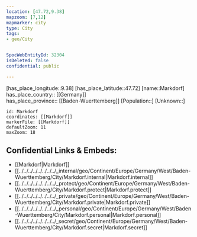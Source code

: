```yaml
---
location: [47.72,9.38] 
mapzoom: [7,12] 
mapmarker: city 
type: City
tags:
- geo/City


SpocWebEntityId: 32304
isDeleted: false
confidential: public

---
```

[has_place_longitude::9.38] 
[has_place_latitude::47.72] 
[name::Markdorf] 
has_place_country:: [[Germany]]  
has_place_province:: [[Baden-Wuerttemberg]] 
[Population::] 
[Unknown::] 


```leaflet
id: Markdorf
coordinates: [[Markdorf]] 
markerFile: [[Markdorf]] 
defaultZoom: 11 
maxZoom: 18
```


## Confidential Links & Embeds: 
- [[Markdorf|Markdorf]]  
- [[../../../../../../../../_internal/geo/Continent/Europe/Germany/West/Baden-Wuerttemberg/City/Markdorf.internal|Markdorf.internal]] 
- [[../../../../../../../../_protect/geo/Continent/Europe/Germany/West/Baden-Wuerttemberg/City/Markdorf.protect|Markdorf.protect]] 
- [[../../../../../../../../_private/geo/Continent/Europe/Germany/West/Baden-Wuerttemberg/City/Markdorf.private|Markdorf.private]] 
- [[../../../../../../../../_personal/geo/Continent/Europe/Germany/West/Baden-Wuerttemberg/City/Markdorf.personal|Markdorf.personal]] 
- [[../../../../../../../../_secret/geo/Continent/Europe/Germany/West/Baden-Wuerttemberg/City/Markdorf.secret|Markdorf.secret]] 
